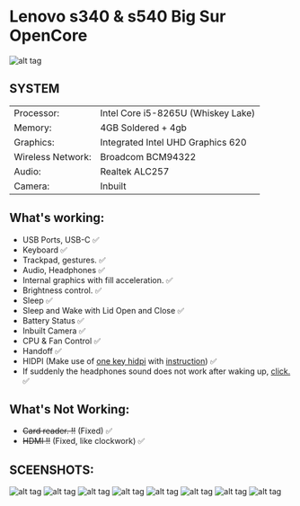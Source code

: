 # Lenovo s340 & s540 Big Sur OpenCore 

![alt tag](https://i.ibb.co/RzW810W/Lenovo.png "Lenovo s340")​

## SYSTEM

|||
|----------------|------------------------------------------------------------|
|Processor:| Intel Core  i5-8265U (Whiskey Lake) |
|Memory:          |4GB Soldered + 4gb  |         
|Graphics:         |Integrated Intel UHD Graphics 620|
|Wireless Network:          |Broadcom BCM94322|
|Audio:        |Realtek ALC257 |
|Camera:          |Inbuilt|

## What's working:
  - USB Ports, USB-C :white_check_mark:
  - Keyboard :white_check_mark:
  - Trackpad, gestures. :white_check_mark:
  - Audio, Headphones :white_check_mark:
  - Internal graphics with fill acceleration. :white_check_mark:
  - Brightness control. :white_check_mark:
  - Sleep :white_check_mark:
  - Sleep and Wake with Lid Open and Close :white_check_mark:
  - Battery Status :white_check_mark:
  - Inbuilt Camera :white_check_mark:
  - CPU & Fan Control :white_check_mark:
  - Handoff :white_check_mark:
  - HIDPI (Make use of [one key hidpi](https://github.com/xzhih/one-key-hidpi/issues/138 "") with [instruction](https://github.com/xzhih/one-key-hidpi/issues/138 "")) :white_check_mark:
  - If suddenly the headphones sound does not work after waking up, [click.](https://drive.google.com/file/d/1CZtY2bfnIAD0Rcoczf5b9F2TR8YYlhZc/view?usp=sharing"") :white_check_mark:

## What's Not Working:
  - ~~Card reader. :bangbang:~~ (Fixed) :white_check_mark:
  - ~~HDMI :bangbang:~~ (Fixed, like clockwork) :white_check_mark:


## SCEENSHOTS:
![alt tag](https://i.ibb.co/Sf6wDQ4/2020-09-06-20-26-03.png "Lenovo s340")​
![alt tag](https://i.ibb.co/Gn9V3Bv/2020-09-06-15-43-19.png "Lenovo s340")​
![alt tag](https://i.ibb.co/yV2Bm52/2020-09-06-15-31-36.png "Lenovo s340")​
![alt tag](https://i.ibb.co/qYw7wxc/2020-09-12-16-41-27.png "Lenovo s540")​
![alt tag](https://i.ibb.co/LdC87tj/2020-09-12-16-32-25.png "Lenovo s540")​
![alt tag](https://i.ibb.co/vXngzVJ/2020-09-12-16-45-54.png "Lenovo s540")​
![alt tag](https://i.ibb.co/SwCYHfc/2020-09-06-20-25-12.png "Lenovo s340")​
![alt tag](https://i.ibb.co/4Trqj3x/2020-09-08-18-33-51.png "Lenovo s540")​





